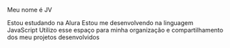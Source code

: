 Meu nome é JV

Estou estudando na Alura
Estou me desenvolvendo na linguagem JavaScript
Utilizo esse espaço para minha organização e compartilhamento dos meu projetos desenvolvidos

